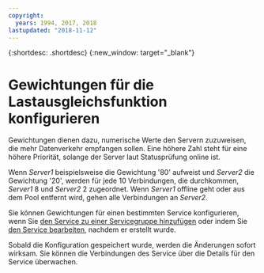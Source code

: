 ```yaml
---
copyright:
  years: 1994, 2017, 2018
lastupdated: "2018-11-12"
---
```


{:shortdesc: .shortdesc}
{:new_window: target="_blank"}

# Gewichtungen für die Lastausgleichsfunktion konfigurieren

Gewichtungen dienen dazu, numerische Werte den Servern zuzuweisen, die mehr Datenverkehr empfangen sollen. Eine höhere Zahl steht für eine höhere Priorität, solange der Server laut Statusprüfung online ist.  

Wenn _Server1_ beispielsweise die Gewichtung '80' aufweist und _Server2_ die Gewichtung '20', werden für jede 10 Verbindungen, die durchkommen, _Server1_ 8 und _Server2_ 2 zugeordnet. Wenn _Server1_ offline geht oder aus dem Pool entfernt wird, gehen alle Verbindungen an _Server2_.

Sie können Gewichtungen für einen bestimmten Service konfigurieren, wenn Sie [den Service zu einer Servicegruppe hinzufügen](add-service-service-group.html) oder indem Sie [den Service bearbeiten](edit-service-load-balancer.html), nachdem er erstellt wurde.

Sobald die Konfiguration gespeichert wurde, werden die Änderungen sofort wirksam. Sie können die Verbindungen des Service über die Details für den Service überwachen.
